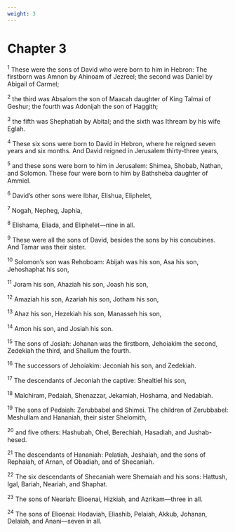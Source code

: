 ```yaml
---
weight: 3
---
```


# Chapter 3

<sup>1</sup> These were the sons of David who were born to him in Hebron: The firstborn was Amnon by Ahinoam of Jezreel; the second was Daniel by Abigail of Carmel; 

<sup>2</sup> the third was Absalom the son of Maacah daughter of King Talmai of Geshur; the fourth was Adonijah the son of Haggith; 

<sup>3</sup> the fifth was Shephatiah by Abital; and the sixth was Ithream by his wife Eglah. 

<sup>4</sup> These six sons were born to David in Hebron, where he reigned seven years and six months. And David reigned in Jerusalem thirty-three years, 

<sup>5</sup> and these sons were born to him in Jerusalem: Shimea, Shobab, Nathan, and Solomon. These four were born to him by Bathsheba daughter of Ammiel. 

<sup>6</sup> David’s other sons were Ibhar, Elishua, Eliphelet, 

<sup>7</sup> Nogah, Nepheg, Japhia, 

<sup>8</sup> Elishama, Eliada, and Eliphelet—nine in all. 

<sup>9</sup> These were all the sons of David, besides the sons by his concubines. And Tamar was their sister. 

<sup>10</sup> Solomon’s son was Rehoboam: Abijah was his son, Asa his son, Jehoshaphat his son, 

<sup>11</sup> Joram his son, Ahaziah his son, Joash his son, 

<sup>12</sup> Amaziah his son, Azariah his son, Jotham his son, 

<sup>13</sup> Ahaz his son, Hezekiah his son, Manasseh his son, 

<sup>14</sup> Amon his son, and Josiah his son. 

<sup>15</sup> The sons of Josiah: Johanan was the firstborn, Jehoiakim the second, Zedekiah the third, and Shallum the fourth. 

<sup>16</sup> The successors of Jehoiakim: Jeconiah his son, and Zedekiah. 

<sup>17</sup> The descendants of Jeconiah the captive: Shealtiel his son, 

<sup>18</sup> Malchiram, Pedaiah, Shenazzar, Jekamiah, Hoshama, and Nedabiah. 

<sup>19</sup> The sons of Pedaiah: Zerubbabel and Shimei. The children of Zerubbabel: Meshullam and Hananiah, their sister Shelomith, 

<sup>20</sup> and five others: Hashubah, Ohel, Berechiah, Hasadiah, and Jushab-hesed. 

<sup>21</sup> The descendants of Hananiah: Pelatiah, Jeshaiah, and the sons of Rephaiah, of Arnan, of Obadiah, and of Shecaniah. 

<sup>22</sup> The six descendants of Shecaniah were Shemaiah and his sons: Hattush, Igal, Bariah, Neariah, and Shaphat. 

<sup>23</sup> The sons of Neariah: Elioenai, Hizkiah, and Azrikam—three in all. 

<sup>24</sup> The sons of Elioenai: Hodaviah, Eliashib, Pelaiah, Akkub, Johanan, Delaiah, and Anani—seven in all. 


